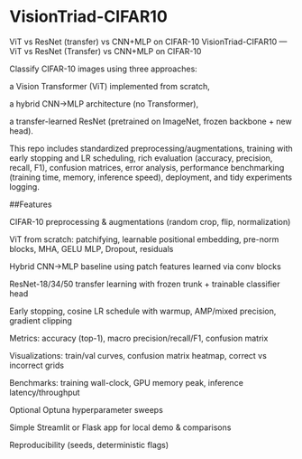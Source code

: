 # VisionTriad-CIFAR10
ViT vs ResNet (transfer) vs CNN+MLP on CIFAR-10
VisionTriad-CIFAR10 — ViT vs ResNet (Transfer) vs CNN+MLP on CIFAR-10

Classify CIFAR-10 images using three approaches:

a Vision Transformer (ViT) implemented from scratch,

a hybrid CNN→MLP architecture (no Transformer),

a transfer-learned ResNet (pretrained on ImageNet, frozen backbone + new head).

This repo includes standardized preprocessing/augmentations, training with early stopping and LR scheduling, rich evaluation (accuracy, precision, recall, F1), confusion matrices, error analysis, performance benchmarking (training time, memory, inference speed), deployment, and tidy experiments logging.

##Features

CIFAR-10 preprocessing & augmentations (random crop, flip, normalization)

ViT from scratch: patchifying, learnable positional embedding, pre-norm blocks, MHA, GELU MLP, Dropout, residuals

Hybrid CNN→MLP baseline using patch features learned via conv blocks

ResNet-18/34/50 transfer learning with frozen trunk + trainable classifier head

Early stopping, cosine LR schedule with warmup, AMP/mixed precision, gradient clipping

Metrics: accuracy (top-1), macro precision/recall/F1, confusion matrix

Visualizations: train/val curves, confusion matrix heatmap, correct vs incorrect grids

Benchmarks: training wall-clock, GPU memory peak, inference latency/throughput

Optional Optuna hyperparameter sweeps

Simple Streamlit or Flask app for local demo & comparisons

Reproducibility (seeds, deterministic flags)
